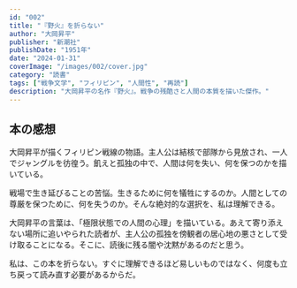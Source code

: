 ```yaml
---
id: "002"
title: "『野火』を折らない"
author: "大岡昇平"
publisher: "新潮社"
publishDate: "1951年"
date: "2024-01-31"
coverImage: "/images/002/cover.jpg"
category: "読書"
tags: ["戦争文学", "フィリピン", "人間性", "再読"]
description: "大岡昇平の名作『野火』。戦争の残酷さと人間の本質を描いた傑作。"
---
```


## 本の感想

大岡昇平が描くフィリピン戦線の物語。主人公は結核で部隊から見放され、一人でジャングルを彷徨う。飢えと孤独の中で、人間は何を失い、何を保つのかを描いている。

戦場で生き延びることの苦悩。生きるために何を犠牲にするのか。人間としての尊厳を保つために、何を失うのか。そんな絶対的な選択を、私は理解できる。

大岡昇平の言葉は、「極限状態での人間の心理」を描いている。あえて寄り添えない場所に追いやられた読者が、主人公の孤独を傍観者の居心地の悪さとして受け取ることになる。そこに、読後に残る闇や沈黙があるのだと思う。

私は、この本を折らない。すぐに理解できるほど易しいものではなく、何度も立ち戻って読み直す必要があるからだ。